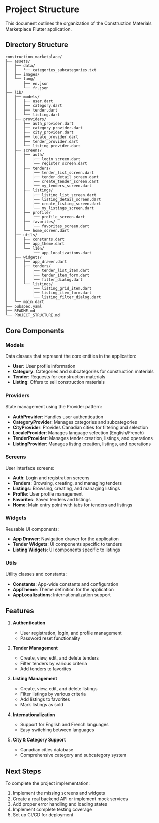 # Project Structure

This document outlines the organization of the Construction Materials Marketplace Flutter application.

## Directory Structure

```
construction_marketplace/
├── assets/
│   ├── data/
│   │   └── categories_subcategories.txt
│   ├── images/
│   └── lang/
│       ├── en.json
│       └── fr.json
├── lib/
│   ├── models/
│   │   ├── user.dart
│   │   ├── category.dart
│   │   ├── tender.dart
│   │   └── listing.dart
│   ├── providers/
│   │   ├── auth_provider.dart
│   │   ├── category_provider.dart
│   │   ├── city_provider.dart
│   │   ├── locale_provider.dart
│   │   ├── tender_provider.dart
│   │   └── listing_provider.dart
│   ├── screens/
│   │   ├── auth/
│   │   │   ├── login_screen.dart
│   │   │   └── register_screen.dart
│   │   ├── tenders/
│   │   │   ├── tender_list_screen.dart
│   │   │   ├── tender_detail_screen.dart
│   │   │   ├── create_tender_screen.dart
│   │   │   └── my_tenders_screen.dart
│   │   ├── listings/
│   │   │   ├── listing_list_screen.dart
│   │   │   ├── listing_detail_screen.dart
│   │   │   ├── create_listing_screen.dart
│   │   │   └── my_listings_screen.dart
│   │   ├── profile/
│   │   │   └── profile_screen.dart
│   │   ├── favorites/
│   │   │   └── favorites_screen.dart
│   │   └── home_screen.dart
│   ├── utils/
│   │   ├── constants.dart
│   │   ├── app_theme.dart
│   │   └── l10n/
│   │       └── app_localizations.dart
│   ├── widgets/
│   │   ├── app_drawer.dart
│   │   ├── tenders/
│   │   │   ├── tender_list_item.dart
│   │   │   ├── tender_item_form.dart
│   │   │   └── filter_dialog.dart
│   │   └── listings/
│   │       ├── listing_grid_item.dart
│   │       ├── listing_item_form.dart
│   │       └── listing_filter_dialog.dart
│   └── main.dart
├── pubspec.yaml
├── README.md
└── PROJECT_STRUCTURE.md
```

## Core Components

### Models

Data classes that represent the core entities in the application:

- **User**: User profile information
- **Category**: Categories and subcategories for construction materials
- **Tender**: Requests for construction materials
- **Listing**: Offers to sell construction materials

### Providers

State management using the Provider pattern:

- **AuthProvider**: Handles user authentication
- **CategoryProvider**: Manages categories and subcategories
- **CityProvider**: Provides Canadian cities for filtering and selection
- **LocaleProvider**: Manages language selection (English/French)
- **TenderProvider**: Manages tender creation, listings, and operations
- **ListingProvider**: Manages listing creation, listings, and operations

### Screens

User interface screens:

- **Auth**: Login and registration screens
- **Tenders**: Browsing, creating, and managing tenders
- **Listings**: Browsing, creating, and managing listings
- **Profile**: User profile management
- **Favorites**: Saved tenders and listings
- **Home**: Main entry point with tabs for tenders and listings

### Widgets

Reusable UI components:

- **App Drawer**: Navigation drawer for the application
- **Tender Widgets**: UI components specific to tenders
- **Listing Widgets**: UI components specific to listings

### Utils

Utility classes and constants:

- **Constants**: App-wide constants and configuration
- **AppTheme**: Theme definition for the application
- **AppLocalizations**: Internationalization support

## Features

1. **Authentication**
    - User registration, login, and profile management
    - Password reset functionality

2. **Tender Management**
    - Create, view, edit, and delete tenders
    - Filter tenders by various criteria
    - Add tenders to favorites

3. **Listing Management**
    - Create, view, edit, and delete listings
    - Filter listings by various criteria
    - Add listings to favorites
    - Mark listings as sold

4. **Internationalization**
    - Support for English and French languages
    - Easy switching between languages

5. **City & Category Support**
    - Canadian cities database
    - Comprehensive category and subcategory system

## Next Steps

To complete the project implementation:

1. Implement the missing screens and widgets
2. Create a real backend API or implement mock services
3. Add proper error handling and loading states
4. Implement complete testing coverage
5. Set up CI/CD for deployment